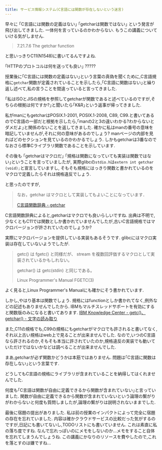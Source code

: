 ```yaml
---
title: サービス情報システム(C言語には関数が存在しないという迷言)
---
```


早々に
｢C言語には関数の定義はない｣
｢getcharは関数ではない｣
という発言が飛び出してきました.
一体何を言っているのかわからない.
もうこの講義についていける気がしません.

> 7.21.7.6 The getchar function

と思いっきりC11(N1548)に書いてるんですよね.

｢HTTPのプロトコルは何を送っても良い｣
?????

授業後に｢C言語には関数の定義はない｣という言葉の真偽を聞くために,C言語規格に`getchar`関数が定義されていることを示したら,｢C言語に関数はない｣と繰り返し述べて,私の言うことを間違っていると言ってきました.

｢私はISOとJISの規格を参照してgetcharが関数であると述べているのですが,そちらの根拠は何ですか?｣と聞いたら｢K&R｣という返事が帰ってきました.

私がmanにもgetcharはPOSIX.1-2001, POSIX.1-2008, C89, C99.と書いてあるのでC言語の一部だと根拠を示したら,｢manの2と3の違いわかる?わからないとダメだよ｣と関係のないことを返してきました.
確かに私はmanの番号の意味を暗記していませんが,それに何の意味があるのでしょう?
manページの内部を見ればどのセクションを見ているのかわかるでしょう.
しかもgetcharは3番なのでなおさら標準Cライブラリ関数であることを示しています.

その後も
｢getcharはマクロだ｣
｢規格は関数になっていても実装は関数ではない｣ということを言っていましたが,
実際glibcの`stdio.h`は`extern int getchar (void);`と宣言していますし,
そもそも規格にはっきり関数と書かれているのをマクロで定義したらそれは規格違反でしょう.

と思ったのですが,

> なお，getchar はマクロとして実装してもよいことになっています．
>
> [C言語関数辞典 - getchar](http://www.c-tipsref.com/reference/stdio/getchar.html)

C言語関数辞典によると,getcharはマクロでも良いらしいですね.
出典は不明で,少なくともC11では関数としか書かれていませんでしたが,古いC言語規格ではマクロバージョンが許されていたのでしょうか?

実際にマクロバージョンを提供している実装もあるそうです.
glibcにはマクロ実装は存在していないようでしたが.

> getc()  は fgetc()  と同様だが、 stream を複数回評価するマクロとして実装されているかもしれない。
>
> getchar()  は getc(stdin) と同じである。
>
> Linux Programmer's Manual FGETC(3)

よく見ると,Linux Programmer's Manualにも確かにそう書かれています.

しかし,やはり基本は関数でしょう.
規格にはfunctionとしか書かれてなく,例外などの記述もありませんでしたから.
IBMもマルチスレッドサポートを有効にすると関数版のみになると書いてあります.
[IBM Knowledge Center - getc()、getchar() - 文字の読み取り](https://www.ibm.com/support/knowledgecenter/ja/SSLTBW_2.2.0/com.ibm.zos.v2r2.bpxbd00/getc.htm)

また,C11の規格でも,C99の規格にもgetcharがマクロでも許されると書いてなく,それ以上古い規格はweb上で見ることが出来ませんでした.
なので,いつのC言語なら許されるのか,そもそも本当に許されていたのか,規格違反の実装でも動いていただけではないかなどは調べることが出来ませんでした.

まあ,getcharが必ず関数かどうかは本筋ではありません.
問題は｢C言語に関数は存在しない｣という言葉です.

どうしてもC言語の規格にライブラリが含まれていることを納得してはくれませんでした.

何度も｢C言語は関数が自由に定義できるから関数が含まれていない｣と言っていました.
関数が自由に定義できるから関数が含まれていないという論理の繋がりがわからないと何度も質問しましたが,論理の繋がりは説明されないままでした.

最後に宿題の提出がありました.
私は前の授業のインパクトによって完全に宿題の存在を忘れていました.
内容は確かクラウドサービスの比較だった気がするのですが,日記にも書いてないし,TODOリストにも書いていません.
これは素直に私の落ち度ですね.
なんで忘れっぽいのにメモをしないのか…メモをすること自体を忘れてしまうんでしょうね.
この講義にかなりのリソースを費やしたので,これを落とすのは嫌ですね…
